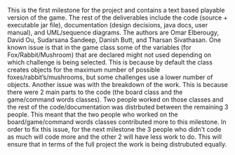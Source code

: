 This is the first milestone for the project and contains a text based playable version of the game. The rest of the deliverables include the code (source + executable jar file), documentation (design decisions, java docs, user manual), and UML/sequence diagrams. The authors are Omar Elberougy, David Ou, Sudarsana Sandeep, Danish Butt, and Tharsan Sivathasan. One known issue is that in the game class some of the variables (for Fox/Rabbit/Mushroom) that are declared might not used depending on which challenge is being selected. This is because by default the class creates objects for the maximum number of possible foxes/rabbit’s/mushrooms, but some challenges use a lower number of objects. Another issue was with the breakdown of the work. This is because there were 2 main parts to the code (the board class and the game/command words classes). Two people worked on those classes and the rest of the code/documentation was distrbuted between the remaining 3 people. This meant that the two people who worked on the board/game/command words classes contributed more to this milestone. In order to fix this issue, for the next milestone the 3 people who didn't code as much will code more and the other 2 will have less work to do. This will ensure that in terms of the full project the work is being distrubuted equally. 
